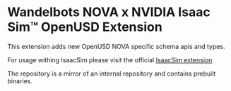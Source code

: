 # Wandelbots NOVA x NVIDIA Isaac Sim&trade; OpenUSD Extension

This extension adds new OpenUSD NOVA specific schema apis and types.

For usage withing IsaacSim please visit the official [IsaacSim extension](https://github.com/wandelbotsgmbh/wandelbots-isaacsim-extension)

The repository is a mirror of an internal repository and contains prebuilt binaries.  